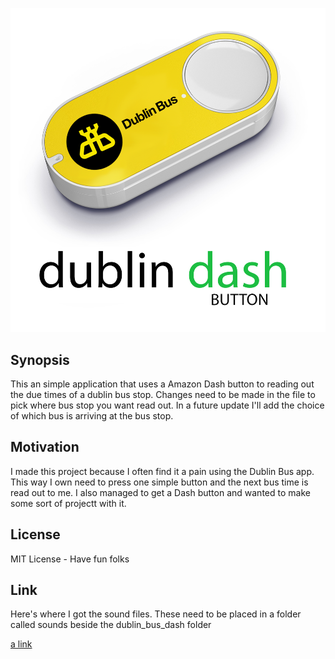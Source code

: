 ![alt tag](https://raw.githubusercontent.com/LifeOnAFarm/Dublin_Bus_Dash/master/pics/dash.png)

## Synopsis

This an simple application that uses a Amazon Dash button to reading out the due times of a dublin bus stop. Changes need to be made in the file to pick where bus stop you want read out. In a future update I'll add the choice of which bus is arriving at the bus stop.

## Motivation

I made this project because I often find it a pain using the Dublin Bus app. This way I own need to press one simple button and the next bus time is read out to me. I also managed to get a Dash button and wanted to make some sort of projectt with it.

## License

MIT License - Have fun folks

## Link

Here's where I got the sound files. These need to be placed in a folder called sounds beside the dublin_bus_dash folder 

[a link](https://evolution.voxeo.com/library/audio/prompts/)